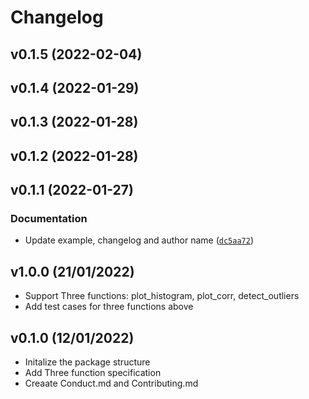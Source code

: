 # Changelog

<!--next-version-placeholder-->

## v0.1.5 (2022-02-04)


## v0.1.4 (2022-01-29)


## v0.1.3 (2022-01-28)


## v0.1.2 (2022-01-28)


## v0.1.1 (2022-01-27)
### Documentation
* Update example, changelog and author name ([`dc5aa72`](https://github.com/UBC-MDS/snapedautility/commit/dc5aa720796f6369c45197fd91323c9236281507))
## v1.0.0 (21/01/2022)

- Support Three functions: plot_histogram, plot_corr, detect_outliers
- Add test cases for three functions above

## v0.1.0 (12/01/2022)

- Initalize the package structure
- Add Three function specification
- Creaate Conduct.md and Contributing.md